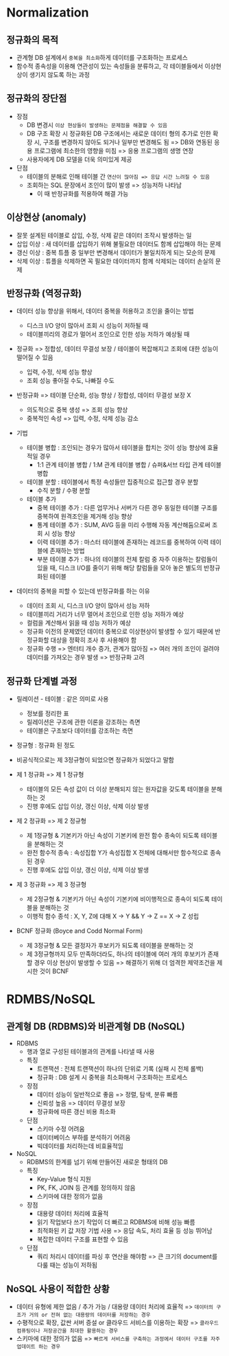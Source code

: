 # Normalization
## 정규화의 목적
* 관계형 DB 설계에서 `중복을 최소화`하게 데이터를 구조화하는 프로세스
* 함수적 종속성을 이용해 연관성이 있는 속성들을 분류하고, 각 테이블들에서 이상현상이 생기지 않도록 하는 과정

## 정규화의 장단점
* 장점
  * DB 변경시 `이상 현상들이 발생하는 문제점을 해결할 수 있음`
  * DB 구조 확장 시 정규화된 DB 구조에서는 새로운 데이터 형의 추가로 인한 확장 시, 구조를 변경하지 않아도 되거나 일부만 변경해도 됨 => DB와 연동된 응용 프로그램에 최소한의 영향을 미침 => 응용 프로그램의 생명 연장
  * 사용자에게 DB 모델을 더욱 의미있게 제공
* 단점
  * 테이블의 분해로 인해 테이블 간 `연산이 많아짐 => 응답 시간 느려질 수 있음`
  * 조회하는 SQL 문장에서 조인이 많이 발생 => 성능저하 나타남
    * 이 때 반정규화를 적용하여 해결 가능

## 이상현상 (anomaly)
* 잘못 설계된 테이블로 삽입, 수정, 삭제 같은 데이터 조작시 발생하는 일
* 삽입 이상 : 새 데이터를 삽입하기 위해 불필요한 데이터도 함께 삽입해야 하는 문제
* 갱신 이상 : 중복 튜플 중 일부만 변경해서 데이터가 불일치하게 되는 모순의 문제
* 삭제 이상 : 튜플을 삭제하면 꼭 필요한 데이터까지 함께 삭제되는 데이터 손실의 문제

## 반정규화 (역정규화)
* 데이터 성능 향상을 위해서, 데이터 중복을 허용하고 조인을 줄이는 방법
  * 디스크 I/O 양이 많아서 조회 시 성능이 저하될 때
  * 테이블끼리의 경로가 멀어서 조인으로 인한 성능 저하가 예상될 때

* 정규화 => 정합성, 데이터 무결성 보장 / 테이블이 복잡해지고 조회에 대한 성능이 떨어질 수 있음 
  * 입력, 수정, 삭제 성능 향상
  * 조회 성능 좋아질 수도, 나빠질 수도
* 반정규화 => 테이블 단순화, 성능 향상 / 정합성, 데이터 무결성 보장 X
  * 의도적으로 중복 생성 => 조회 성능 향상
  * 중복적인 속성 => 입력, 수정, 삭제 성능 감소

* 기법
  * 테이블 병합 : 조인되는 경우가 많아서 테이블을 합치는 것이 성능 향상에 효율적일 경우
    * 1:1 관계 테이블 병합 / 1:M 관계 테이블 병합 / 슈퍼&서브 타입 관계 테이블 병합
  * 테이블 분할 : 테이블에서 특정 속성들만 집중적으로 접근할 경우 분할
    * 수직 분할 / 수평 분할
  * 테이블 추가 
    * 중복 테이블 추가 : 다른 업무거나 서버가 다른 경우 동일한 테이블 구조를 중복하여 원격조인을 제거해 성능 향상
    * 통계 테이블 추가 : SUM, AVG 등을 미리 수행해 자동 계산해둠으로써 조회 시 성능 향상
    * 이력 테이블 추가 : 마스터 테이블에 존재하는 레코드를 중복하여 이력 테이블에 존재하는 방법
    * 부분 테이블 추가 : 하나의 테이블의 전체 칼럼 중 자주 이용하는 칼럼들이 있을 때, 디스크 I/O를 줄이기 위해 해당 칼럼들을 모아 놓은 별도의 반정규화된 테이블

* 데이터의 중복을 피할 수 있는데 반정규화를 하는 이유
  * 데이터 조회 시, 디스크 I/O 양이 많아서 성능 저하
  * 테이블끼리 거리가 너무 멀어서 조인으로 인한 성능 저하가 예상
  * 컬럼을 계산해서 읽을 때 성능 저하가 예상
  * 정규화 이전의 문제였던 데이터 중복으로 이상현상이 발생할 수 있기 때문에 반정규화할 대상을 정확히 조사 후 사용해야 함
  * 정규화 수행 => 엔터티 개수 증가, 관계가 많아짐 => 여러 개의 조인이 걸려야 데이터를 가져오는 경우 발생 => 반정규화 고려

## 정규화 단계별 과정
* 릴레이션 - 테이블 : 같은 의미로 사용
  * 정보를 정리한 표
  * 릴레이션은 구조에 관한 이론을 강조하는 측면
  * 테이블은 구조보다 데이터를 강조하는 측면

* 정규형 : 정규화 된 정도
* 비공식적으로는 제 3정규형이 되었으면 정규화가 되었다고 말함

* 제 1 정규화 => 제 1 정규형
  * 테이블의 모든 속성 값이 더 이상 분해되지 않는 원자값을 갖도록 테이블을 분해하는 것
  * 진행 후에도 삽입 이상, 갱신 이상, 삭제 이상 발생

* 제 2 정규화 => 제 2 정규형
  * 제 1정규형 & 기본키가 아닌 속성이 기본키에 완전 함수 종속이 되도록 테이블을 분해하는 것
  * 완전 함수적 종속 : 속성집합 Y가 속성집합 X 전체에 대해서만 함수적으로 종속된 경우
  * 진행 후에도 삽입 이상, 갱신 이상, 삭제 이상 발생

* 제 3 정규화 => 제 3 정규형
  * 제 2정규형 & 기본키가 아닌 속성이 기본키에 비이행적으로 종속이 되도록 테이블을 분해하는 것
  * 이행적 함수 종석 : X, Y, Z에 대해 X -> Y && Y -> Z == X -> Z 성립

* BCNF 정규화 (Boyce and Codd Normal Form)
  * 제 3정규형 & 모든 결정자가 후보키가 되도록 테이블을 분해하는 것
  * 제 3정규형까지 모두 만족하더라도, 하나의 테이블에 여러 개의 후보키가 존재할 경우 이상 현상이 발생할 수 있음 => 해결하기 위해 더 엄격한 제약조건을 제시한 것이 BCNF


# RDMBS/NoSQL
## 관계형 DB (RDBMS)와 비관계형 DB (NoSQL) 
* RDBMS
  * 행과 열로 구성된 테이블과의 관계를 나타낼 때 사용
  * 특징
    * 트랜잭션 : 전체 트랜잭션이 하나의 단위로 기록 (실패 시 전체 롤백)
    * 정규화 : DB 설계 시 중복을 최소화해서 구조화하는 프로세스
  * 장점
    * 데이터 성능이 일반적으로 좋음 => 정렬, 탐색, 분류 빠름
    * 신뢰성 높음 => 데이터 무결성 보장
    * 정규화에 따른 갱신 비용 최소화
  * 단점 
    * 스키마 수정 어려움
    * 데이터베이스 부하를 분석하기 어려움
    * 빅데이터를 처리하는데 비효율적임
* NoSQL
  * RDBMS의 한계를 넘기 위해 만들어진 새로운 형태의 DB
  * 특징 
    * Key-Value 형식 지원
    * PK, FK, JOIN 등 관계를 정의하지 않음
    * 스키마에 대한 정의가 없음
  * 장점 
    * 대용량 데이터 처리에 효율적
    * 읽기 작업보다 쓰기 작업이 더 빠르고 RDBMS에 비해 성능 빠름
    * 최적화된 키 값 저장 기법 사용 => 응답 속도, 처리 효율 등 성능 뛰어남
    * 복잡한 데이터 구조를 표현할 수 있음
  * 단점
    * 쿼리 처리시 데이터를 파싱 후 연산을 해야함 => 큰 크기의 document를 다룰 때는 성능이 저하됨

<!-- ## View
* 사용자에게 접근이 허용된 자료만 보여주기 위해서 하나 이상의 기본 테이블로부터 유도된 가상 테이블
* 특징  
  * 기본 테이블과 같은 형태의 구조를 사용
  * 물리적으로 구현 X
  * 필요한 데이터만 처리 가능 => 관리 용이, 명령문 간단
  * 뷰에 나타나지 않는 데이터를 안전하게 보호 가능
* 장점
  * 데이터의 논리적 독립성을 제공
  * 사용자의 데이터 관리를 간단하게 해줌
  * 접근 제어를 통한 자동 보안 제공
  * 복잡한 쿼리를 단순화해서 사용 가능
* 단점
  * 뷰의 정의를 변경할 수 없음
  * 뷰로 구성된 내용에 대한 삽입, 삭제, 갱신, 연산에 제약이 따름
  * 독립적인 인덱스를 가질 수 없음
* 사용하는 이유 : 보안에 유리하며, 자주 쓰는 쿼리문을 안 쓰고 테이블만 조회하면 됨 -->

## NoSQL 사용이 적합한 상황
* 데이터 유형에 제한 없음 / 추가 가능 / 대용량 데이터 처리에 효율적 => `데이터의 구조가 거의 or 전혀 없는 대용량의 데이터를 저장하는 경우`
* 수평적으로 확장, 값싼 서버 증설 or 클라우드 서비스를 이용하는 확장 => `클라우드 컴퓨팅이나 저장공간을 최대한 활용하는 경우`
* 스키마에 대한 정의가 없음 => `빠르게 서비스를 구축하는 과정에서 데이터 구조를 자주 업데이트 하는 경우` 
